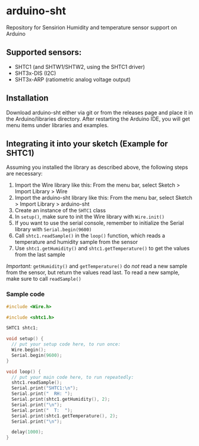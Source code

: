 # arduino-sht
Repository for Sensirion Humidity and temperature sensor support on Arduino

## Supported sensors:
- SHTC1 (and SHTW1/SHTW2, using the SHTC1 driver)
- SHT3x-DIS (I2C)
- SHT3x-ARP (ratiometric analog voltage output)

## Installation

Download arduino-sht either via git or from the releases page and place it in
the Arduino/libraries directory. After restarting the Arduino IDE, you will get
menu items under libraries and examples.

## Integrating it into your sketch (Example for SHTC1)

Assuming you installed the library as described above, the following steps are
necessary:

1. Import the Wire library like this: From the menu bar, select Sketch > Import
   Library > Wire
1. Import the arduino-sht library like this: From the menu bar, select Sketch >
   Import Library > arduino-sht
1. Create an instance of the `SHTC1` class
2. In `setup()`, make sure to init the Wire library with `Wire.init()`
3. If you want to use the serial console, remember to initialize the Serial
   library with `Serial.begin(9600)`
1. Call `shtc1.readSample()` in the `loop()` function, which reads a temperature
   and humidity sample from the sensor
2. Use `shtc1.getHumidity()` and `shtc1.getTemperature()` to get the values from
   the last sample

*Important:* `getHumidity()` and `getTemperature()` do *not* read a new sample
from the sensor, but return the values read last. To read a new sample, make
sure to call `readSample()`

### Sample code
```c++
#include <Wire.h>

#include <shtc1.h>

SHTC1 shtc1;

void setup() {
  // put your setup code here, to run once:
  Wire.begin();  
  Serial.begin(9600);
}

void loop() {
  // put your main code here, to run repeatedly:
  shtc1.readSample();
  Serial.print("SHTC1:\n");
  Serial.print("  RH: ");
  Serial.print(shtc1.getHumidity(), 2);
  Serial.print("\n");
  Serial.print("  T:  ");
  Serial.print(shtc1.getTemperature(), 2);
  Serial.print("\n");

  delay(1000);
}
```
